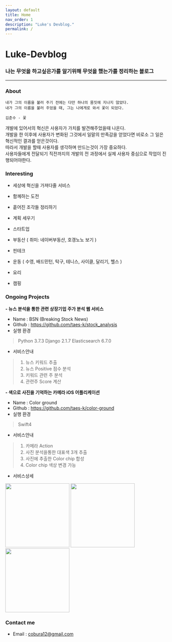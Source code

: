 ```yaml
---
layout: default
title: Home
nav_order: 1
description: "Luke's Devblog."
permalink: /
---
```


<h1> Luke-Devblog</h1>
<h3>나는 무엇을 하고싶은가를 알기위해 무엇을 했는가를 정리하는 블로그</h3>

---

### About
~~~
내가 그의 이름을 불러 주기 전에는 다만 하나의 몸짓에 지나지 않았다.  
내가 그의 이름을 불러 주었을 때, 그는 나에게로 와서 꽃이 되었다.  

김춘수 - 꽃
~~~
개발에 있어서의 혁신은 사용자가 가치를 발견해주었을때 나온다.  
개발을 한 이후에 사용자가 변화된 그것에서 일말의 만족감을 얻었다면 비로소 그 일은 혁신적인 결과를 얻은것이다.  
따라서 개발을 할때 사용자를 생각하며 만드는것이 가장 중요하다.  
사용자들에게 전달되기 직전까지의 개발의 전 과정에서 실제 사용자 중심으로 작업이 진행되어야한다. 


### Interesting

- 세상에 혁신을 가져다줄 서비스
- 함께하는 도전
- 흩어진 조각들 정리하기
- 계획 세우기
 
- 스타트업
- 부동산 ( 취미: 네이버부동산, 호갱노노 보기 )
- 핀테크 
- 운동 ( 수영, 배드민턴, 탁구, 테니스, 사이클, 달리기, 헬스 )
- 요리
- 캠핑

### Ongoing Projects
**- 뉴스 분석을 통한 관련 상장기업 주가 분석 웹 서비스**
- Name : BSN (Breaking Stock News)
- Github : <https://github.com/taes-k/stock_analysis>
- 실행 환경
> Python 3.7.3
> Django 2.1.7
> Elasticsearch 6.7.0
- 서비스안내
> 1. 뉴스 키워드 추출
> 2. 뉴스 Positive 점수 분석
> 3. 키워드 관련 주 분석
> 4. 관련주 Score 계산

**- 색으로 사진을 기억하는 카메라 iOS 어플리케이션**
- Name : Color ground
- Github : <https://github.com/taes-k/color-ground>
- 실행 환경
> Swift4
 - 서비스안내
> 1. 카메라 Action
> 2. 사진 분석을통한 대표색 3개 추출
> 3. 사진에 추출한 Color chip 합성
> 4. Color chip 색상 변경 가능
- 서비스상세
<div>
<img width="200" src="https://github.com/taes-k/color-ground/raw/master/color-ground1.jpg">
<img width="200" src="https://github.com/taes-k/color-ground/raw/master/color-ground5.jpg">
<img width="200" src="https://github.com/taes-k/color-ground/raw/master/color-ground6.jpg">
</div>

### Contact me
- Email : cobura12@gmail.com
